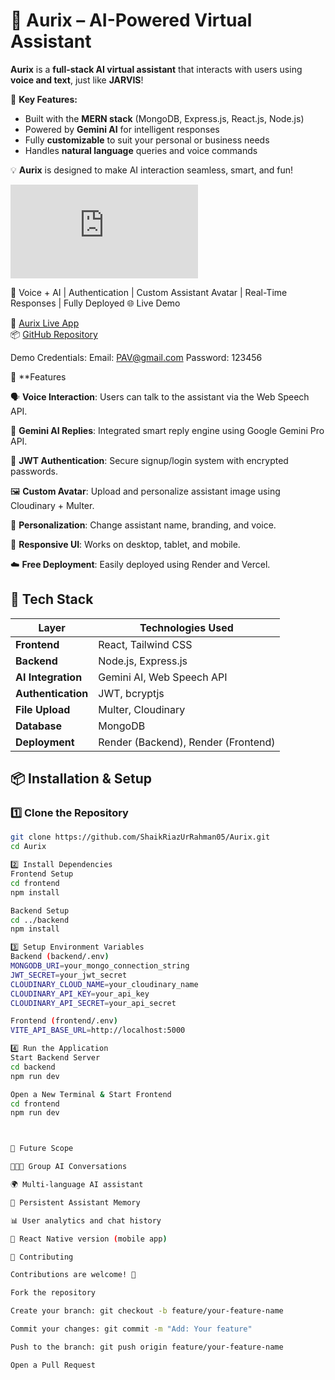# 💬 Aurix – AI-Powered Virtual Assistant

**Aurix** is a **full-stack AI virtual assistant** that interacts with users using **voice and text**, just like **JARVIS**!  

🚀 **Key Features:**
- Built with the **MERN stack** (MongoDB, Express.js, React.js, Node.js)  
- Powered by **Gemini AI** for intelligent responses  
- Fully **customizable** to suit your personal or business needs  
- Handles **natural language** queries and voice commands  

💡 **Aurix** is designed to make AI interaction seamless, smart, and fun!  

![Aurix](https://github.com/ShaikRiazUrRahman05/Aurix/blob/main/README.md)

🧠 Voice + AI | Authentication | Custom Assistant Avatar | Real-Time Responses | Fully Deployed
🌐 Live Demo

🔗 [Aurix Live App](https://aurix-fronted.onrender.com/signup)  
📦 [GitHub Repository](https://github.com/ShaikRiazUrRahman05/Aurix/edit/main/README.md)

Demo Credentials: Email: PAV@gmail.com Password: 123456

🚀 **Features

🗣️ **Voice Interaction**: Users can talk to the assistant via the Web Speech API.  

🧠 **Gemini AI Replies**: Integrated smart reply engine using Google Gemini Pro API.  

🔐 **JWT Authentication**: Secure signup/login system with encrypted passwords.  

🖼️ **Custom Avatar**: Upload and personalize assistant image using Cloudinary + Multer.  

🎨 **Personalization**: Change assistant name, branding, and voice.  

📱 **Responsive UI**: Works on desktop, tablet, and mobile.  

☁️ **Free Deployment**: Easily deployed using Render and Vercel.


## 🧰 Tech Stack

| Layer            | Technologies Used                          |
|------------------|--------------------------------------------|
| **Frontend**     | React, Tailwind CSS                        |
| **Backend**      | Node.js, Express.js                        |
| **AI Integration** | Gemini AI, Web Speech API                 |
| **Authentication** | JWT, bcryptjs                            |
| **File Upload**  | Multer, Cloudinary                         |
| **Database**     | MongoDB                                    |
| **Deployment**   | Render (Backend), Render (Frontend)        |
## 📦 Installation & Setup

### 1️⃣ Clone the Repository
```bash
git clone https://github.com/ShaikRiazUrRahman05/Aurix.git
cd Aurix

2️⃣ Install Dependencies
Frontend Setup
cd frontend
npm install

Backend Setup
cd ../backend
npm install

3️⃣ Setup Environment Variables
Backend (backend/.env)
MONGODB_URI=your_mongo_connection_string
JWT_SECRET=your_jwt_secret
CLOUDINARY_CLOUD_NAME=your_cloudinary_name
CLOUDINARY_API_KEY=your_api_key
CLOUDINARY_API_SECRET=your_api_secret

Frontend (frontend/.env)
VITE_API_BASE_URL=http://localhost:5000

4️⃣ Run the Application
Start Backend Server
cd backend
npm run dev

Open a New Terminal & Start Frontend
cd frontend
npm run dev



🔮 Future Scope

🧑‍🤝‍🧑 Group AI Conversations

🌍 Multi-language AI assistant

🧠 Persistent Assistant Memory

📊 User analytics and chat history

📱 React Native version (mobile app)

🤝 Contributing

Contributions are welcome! 🚀

Fork the repository

Create your branch: git checkout -b feature/your-feature-name

Commit your changes: git commit -m "Add: Your feature"

Push to the branch: git push origin feature/your-feature-name

Open a Pull Request
